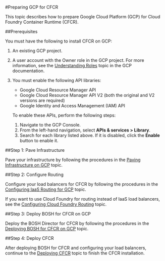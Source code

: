 #Preparing GCP for CFCR

This topic describes how to prepare Google Cloud Platform (GCP) for Cloud Foundry Container Runtime (CFCR).

##Prerequisites

You must have the following to install CFCR on GCP:

1. An existing GCP project.

1. A user account with the Owner role in the GCP project. For more information, see the [Understanding Roles](https://cloud.google.com/iam/docs/understanding-roles) topic in the GCP documentation.

1. You must enable the following API libraries:

	* Google Cloud Resource Manager API
	* Google Cloud Resource Manager API V2 (both the original and V2 versions are required)
	* Google Identity and Access Management (IAM) API

	To enable these APIs, perform the following steps:
    
	1. Navigate to the GCP Console.
	1. From the left-hand navigation, select **APIs & services > Library**.
	1. Search for each library listed above. If it is disabled, click the **Enable** button to enable it.

##Step 1: Pave Infrastructure

Pave your infrastructure by following the procedures in the [Paving Infrastructure on GCP](paving-infrastructure-gcp/) topic.

##Step 2: Configure Routing

Configure your load balancers for CFCR by following the procedures in the [Configuring IaaS Routing for GCP](routing-gcp/) topic.

If you want to use Cloud Foundry for routing instead of IaaS load balancers, see the [Configuring Cloud Foundry Routing](../cf-routing/) topic.

##Step 3: Deploy BOSH for CFCR on GCP

Deploy the BOSH Director for CFCR by following the procedures in the [Deploying BOSH for CFCR on GCP](deploying-bosh-gcp/) topic.

##Step 4: Deploy CFCR

After deploying BOSH for CFCR and configuring your load balancers, continue to the [Deploying CFCR](../deploying-cfcr/) topic to finish the CFCR installation.

